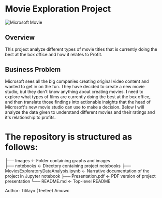 # Movie Exploration Project

![Microsoft Movie](https://images.macrumors.com/t/dKAZ7HVGfF6cDvUubk6yiHhmyqU=/1600x1200/smart/article-new/2018/07/movies-and-tv-microsoft-app.jpg)

## Overview 

This project analyze different types of movie titles that is currently doing the best at the box office and how it relates to Profit.

## Business Problem

Microsoft sees all the big companies creating original video content and wanted to get in on the fun. They have decided to create a new movie studio, but they don't know anything about creating movies. I need to explore what types of films are currently doing the best at the box office, and then translate those findings into actionable insights that the head of Microsoft's new movie studio can use to make a decision. Below I will analyze the data given to understand different movies and their ratings and it's relationship to profits.


# The repository is structured as follows:

├── Images                      <- Folder containing graphs and images  
├── notebooks                   <- Directory containing project  notebooks
├── MoviesExploratoryDataAnalysis.ipynb    <- Narrative documentation of the project in Jupyter notebook
├── Presentation.pdf            <- PDF version of project presentation
└── README.md                   <- Top-level README

Author: Titilayo (Teetee) Amuwo
